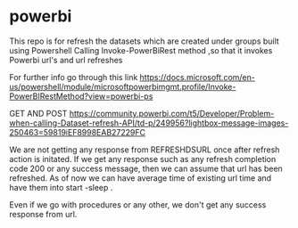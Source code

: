 # powerbi
This repo is for refresh the datasets which are created under groups built using Powershell
Calling Invoke-PowerBiRest method ,so that it invokes Powerbi url's and url refreshes

For further info go through this link
https://docs.microsoft.com/en-us/powershell/module/microsoftpowerbimgmt.profile/Invoke-PowerBIRestMethod?view=powerbi-ps



GET AND POST 
https://community.powerbi.com/t5/Developer/Problem-when-calling-Dataset-refresh-API/td-p/249956?lightbox-message-images-250463=59819iEF8998EAB27229FC


We are not getting any response from REFRESHDSURL once after refresh action is initated.
If we get any response such as any refresh completion code 200 or any success message, then we can assume that url has been refreshed.
As of now we can have average time of existing url time and have them into start -sleep .

Even if we go with procedures or any other, we don't get any success response from url.
